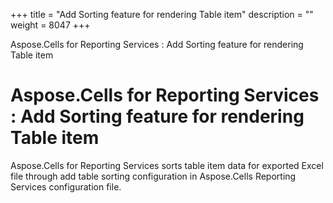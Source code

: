+++
title = "Add Sorting feature for rendering Table item" 
description = "" 
weight = 8047 
+++

Aspose.Cells for Reporting Services : Add Sorting feature for rendering Table item  

# Aspose.Cells for Reporting Services : Add Sorting feature for rendering Table item


Aspose.Cells for Reporting Services sorts table item data for exported Excel file through add table sorting configuration in Aspose.Cells Reporting Services configuration file.

